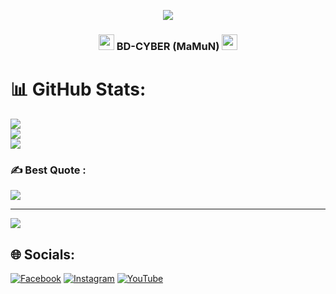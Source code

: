 <p align="center"><img src="https://img.shields.io/badge/MADE%20IN BANGLADESHI- PROGRAMMER-green?colorA=%23ff0000&colorB=%23017e40&style=flat-square">
 
<h3 align="center">
  <img src="https://emoji.discord.st/emojis/768b108d-274f-4f44-a634-8477b16efce7.gif" width="25">
    BD-CYBER (MaMuN)
  <img src="https://emoji.discord.st/emojis/768b108d-274f-4f44-a634-8477b16efce7.gif" width="25">
</h3>

# 📊 GitHub Stats:
![](https://github-readme-stats.vercel.app/api?username=BD-CYBER&theme=merko&hide_border=true&include_all_commits=false&count_private=false)<br/>
![](https://github-readme-streak-stats.herokuapp.com/?user=BD-CYBER&theme=merko&hide_border=true)<br/>
![](https://github-readme-stats.vercel.app/api/top-langs/?username=BD-CYBER&theme=merko&hide_border=true&include_all_commits=false&count_private=false&layout=compact)

### ✍️ Best Quote :
![](https://quotes-github-readme.vercel.app/api?type=horizontal&theme=radical)

---
[![](https://visitcount.itsvg.in/api?id=BD-CYBER&icon=7&color=3)](https://visitcount.itsvg.in)


## 🌐 Socials:
[![Facebook](https://img.shields.io/badge/Facebook-%231877F2.svg?logo=Facebook&logoColor=white)](https://facebook.com/1074842028) [![Instagram](https://img.shields.io/badge/Instagram-%23E4405F.svg?logo=Instagram&logoColor=white)](https://instagram.com/@a.r_mamun) [![YouTube](https://img.shields.io/badge/YouTube-%23FF0000.svg?logo=YouTube&logoColor=white)](https://youtube.com/@misstechbd) 
